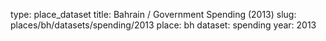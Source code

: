 type: place_dataset
title: Bahrain / Government Spending (2013)
slug: places/bh/datasets/spending/2013
place: bh
dataset: spending
year: 2013

